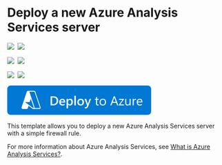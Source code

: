 # Deploy a new Azure Analysis Services server

<IMG SRC="https://azurequickstartsservice.blob.core.windows.net/badges/101-analysis-services-create/PublicLastTestDate.svg" />&nbsp;
<IMG SRC="https://azurequickstartsservice.blob.core.windows.net/badges/101-analysis-services-create/PublicDeployment.svg" />&nbsp;

<IMG SRC="https://azurequickstartsservice.blob.core.windows.net/badges/101-analysis-services-create/FairfaxLastTestDate.svg" />&nbsp;
<IMG SRC="https://azurequickstartsservice.blob.core.windows.net/badges/101-analysis-services-create/FairfaxDeployment.svg" />&nbsp;

<IMG SRC="https://azurequickstartsservice.blob.core.windows.net/badges/101-analysis-services-create/BestPracticeResult.svg" />&nbsp;
<IMG SRC="https://azurequickstartsservice.blob.core.windows.net/badges/101-analysis-services-create/CredScanResult.svg" />&nbsp;

<a href="https://portal.azure.com/#create/Microsoft.Template/uri/https%3A%2F%2Fraw.githubusercontent.com%2Fazure%2Fazure-quickstart-templates%2Fmaster%2F101-analysis-services-create%2Fazuredeploy.json" target="_blank">
    <img src="https://raw.githubusercontent.com/Azure/azure-quickstart-templates/master/1-CONTRIBUTION-GUIDE/images/deploytoazure.svg"/>
</a>

This template allows you to deploy a new Azure Analysis Services server with a simple firewall rule.

For more information about Azure Analysis Services, see [What is Azure Analysis Services?](https://docs.microsoft.com/en-us/azure/analysis-services/analysis-services-overview).

